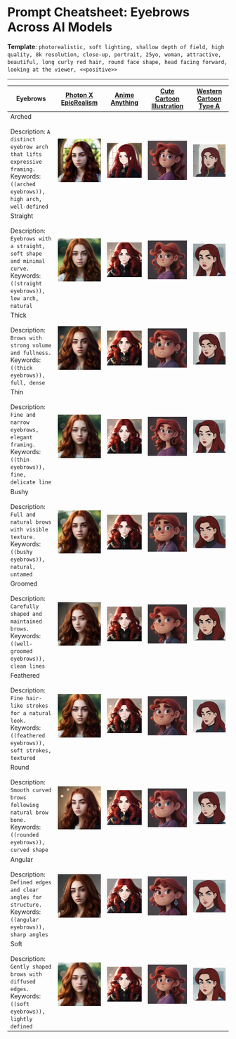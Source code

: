 # Prompt Cheatsheet: Eyebrows Across AI Models

**Template**: `photorealistic, soft lighting, shallow depth of field, high quality, 8k resolution, close-up, portrait, 25yo, woman, attractive, beautiful, long curly red hair, round face shape, head facing forward, looking at the viewer, <<positive>>
`

---

| Eyebrows | [Photon X EpicRealism](https://civitai.com/models/652785/photon-x-epicrealism) | [Anime Anything](https://civitai.com/models/113841/animeanything-or) | [Cute Cartoon Illustration](https://civitai.com/models/85547/cute-cartoon-illustration) | [Western Cartoon Type A](https://civitai.com/models/62060/western-cartoon-type-a) |
|----------|:--------:|:--------:|:--------:|:--------:|
| Arched<br><br>Description: `A distinct eyebrow arch that lifts expressive framing.`<br>Keywords: `((arched eyebrows)), high arch, well-defined` | ![Arched](./img/eyebrows/photonXEpicrealism_v10/arched.png) | ![Arched](./img/eyebrows/animeanything_v10/arched.png) | ![Arched](./img/eyebrows/cuteCartoon_v10/arched.png) | ![Arched](./img/eyebrows/westernCartoonTypeA_v10/arched.png) |
| Straight<br><br>Description: `Eyebrows with a straight, soft shape and minimal curve.`<br>Keywords: `((straight eyebrows)), low arch, natural` | ![Straight](./img/eyebrows/photonXEpicrealism_v10/straight.png) | ![Straight](./img/eyebrows/animeanything_v10/straight.png) | ![Straight](./img/eyebrows/cuteCartoon_v10/straight.png) | ![Straight](./img/eyebrows/westernCartoonTypeA_v10/straight.png) |
| Thick<br><br>Description: `Brows with strong volume and fullness.`<br>Keywords: `((thick eyebrows)), full, dense` | ![Thick](./img/eyebrows/photonXEpicrealism_v10/thick.png) | ![Thick](./img/eyebrows/animeanything_v10/thick.png) | ![Thick](./img/eyebrows/cuteCartoon_v10/thick.png) | ![Thick](./img/eyebrows/westernCartoonTypeA_v10/thick.png) |
| Thin<br><br>Description: `Fine and narrow eyebrows, elegant framing.`<br>Keywords: `((thin eyebrows)), fine, delicate line` | ![Thin](./img/eyebrows/photonXEpicrealism_v10/thin.png) | ![Thin](./img/eyebrows/animeanything_v10/thin.png) | ![Thin](./img/eyebrows/cuteCartoon_v10/thin.png) | ![Thin](./img/eyebrows/westernCartoonTypeA_v10/thin.png) |
| Bushy<br><br>Description: `Full and natural brows with visible texture.`<br>Keywords: `((bushy eyebrows)), natural, untamed` | ![Bushy](./img/eyebrows/photonXEpicrealism_v10/bushy.png) | ![Bushy](./img/eyebrows/animeanything_v10/bushy.png) | ![Bushy](./img/eyebrows/cuteCartoon_v10/bushy.png) | ![Bushy](./img/eyebrows/westernCartoonTypeA_v10/bushy.png) |
| Groomed<br><br>Description: `Carefully shaped and maintained brows.`<br>Keywords: `((well-groomed eyebrows)), clean lines` | ![Groomed](./img/eyebrows/photonXEpicrealism_v10/groomed.png) | ![Groomed](./img/eyebrows/animeanything_v10/groomed.png) | ![Groomed](./img/eyebrows/cuteCartoon_v10/groomed.png) | ![Groomed](./img/eyebrows/westernCartoonTypeA_v10/groomed.png) |
| Feathered<br><br>Description: `Fine hair-like strokes for a natural look.`<br>Keywords: `((feathered eyebrows)), soft strokes, textured` | ![Feathered](./img/eyebrows/photonXEpicrealism_v10/feathered.png) | ![Feathered](./img/eyebrows/animeanything_v10/feathered.png) | ![Feathered](./img/eyebrows/cuteCartoon_v10/feathered.png) | ![Feathered](./img/eyebrows/westernCartoonTypeA_v10/feathered.png) |
| Round<br><br>Description: `Smooth curved brows following natural brow bone.`<br>Keywords: `((rounded eyebrows)), curved shape` | ![Round](./img/eyebrows/photonXEpicrealism_v10/round.png) | ![Round](./img/eyebrows/animeanything_v10/round.png) | ![Round](./img/eyebrows/cuteCartoon_v10/round.png) | ![Round](./img/eyebrows/westernCartoonTypeA_v10/round.png) |
| Angular<br><br>Description: `Defined edges and clear angles for structure.`<br>Keywords: `((angular eyebrows)), sharp angles` | ![Angular](./img/eyebrows/photonXEpicrealism_v10/angular.png) | ![Angular](./img/eyebrows/animeanything_v10/angular.png) | ![Angular](./img/eyebrows/cuteCartoon_v10/angular.png) | ![Angular](./img/eyebrows/westernCartoonTypeA_v10/angular.png) |
| Soft<br><br>Description: `Gently shaped brows with diffused edges.`<br>Keywords: `((soft eyebrows)), lightly defined` | ![Soft](./img/eyebrows/photonXEpicrealism_v10/soft.png) | ![Soft](./img/eyebrows/animeanything_v10/soft.png) | ![Soft](./img/eyebrows/cuteCartoon_v10/soft.png) | ![Soft](./img/eyebrows/westernCartoonTypeA_v10/soft.png) |